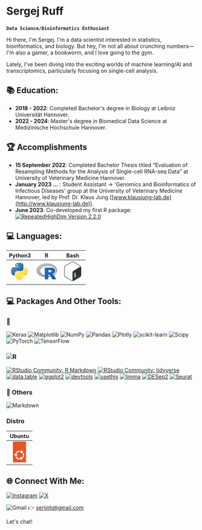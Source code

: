 # Sergej Ruff

**`Data Science/Bioinformatics Enthusiast`**


Hi there, I'm Sergej. I'm a data scientist interested in statistics, bioinformatics, and biology. But hey, I'm not all about crunching numbers—I'm also a gamer, a bookworm, and I love going to the gym.

Lately, I've been diving into the exciting worlds of machine learning/AI and transcriptomics, particularly focusing on single-cell analysis.


## 📚 Education:

- **2018 - 2022**: Completed Bachelor's degree in Biology at Leibniz Universität Hannover.
- **2022 - 2024**: Master's degree in Biomedical Data Science at Medizinische Hochschule Hannover.

## 🏆 Accomplishments

- **15 September 2022**: Completed Bachelor Thesis titled "Evaluation of Resampling Methods for the Analysis of Single-cell RNA-seq Data" at University of Veterinary Medicine Hannover.
- **January 2023 ...** : Student Assistant -> 'Genomics and Bioinformatics of Infectious Diseases' group at the University of Veterinary Medicine Hannover, led by Prof. Dr. Klaus Jung [[www.klausjung-lab.de](http://www.klausjung-lab.de)].
- **June 2023**: Co-developed my first R package: [![RepeatedHighDim Version 2.2.0](https://img.shields.io/badge/RepeatedHighDim%20Version%202.2.0-On_CRAN-brightgreen)](https://cran.r-project.org/web/packages/RepeatedHighDim/index.html)

## 💻 Languages:

| Python3 | R | Bash| 
|----------|----------|----------|
|  <img src="https://github.com/devicons/devicon/blob/master/icons/python/python-original.svg" title="Python"  alt="Python" width="55" height="55"/> |  <img src="https://github.com/devicons/devicon/blob/master/icons/r/r-original.svg" title="R"  alt="R" width="55" height="55"/> |  <img src="https://github.com/devicons/devicon/blob/master/icons/bash/bash-original.svg" title="Bash"  alt="Bash" width="55" height="55"/> |


## 💻 Packages And Other Tools:

### 🐍 
 ![Keras](https://img.shields.io/badge/Keras-%23D00000.svg?style=for-the-badge&logo=Keras&logoColor=white) ![Matplotlib](https://img.shields.io/badge/Matplotlib-%23ffffff.svg?style=for-the-badge&logo=Matplotlib&logoColor=black) ![NumPy](https://img.shields.io/badge/numpy-%23013243.svg?style=for-the-badge&logo=numpy&logoColor=white) ![Pandas](https://img.shields.io/badge/pandas-%23150458.svg?style=for-the-badge&logo=pandas&logoColor=white) ![Plotly](https://img.shields.io/badge/Plotly-%233F4F75.svg?style=for-the-badge&logo=plotly&logoColor=white) ![scikit-learn](https://img.shields.io/badge/scikit--learn-%23F7931E.svg?style=for-the-badge&logo=scikit-learn&logoColor=white) ![Scipy](https://img.shields.io/badge/SciPy-%230C55A5.svg?style=for-the-badge&logo=scipy&logoColor=%white) ![PyTorch](https://img.shields.io/badge/PyTorch-%23EE4C2C.svg?style=for-the-badge&logo=PyTorch&logoColor=white) ![TensorFlow](https://img.shields.io/badge/TensorFlow-%23FF6F00.svg?style=for-the-badge&logo=TensorFlow&logoColor=white)

### ![R](https://img.shields.io/badge/r-%23276DC3.svg?style=for-the-badge&logo=logoColor=white)  
[![RStudio Community: R Markdown](https://img.shields.io/endpoint?url=https%3A%2F%2Frstudio.github.io%2Frstudio-shields%2Fcategory%2FR-Markdown.json)](https://community.rstudio.com/c/R-Markdown)
[![RStudio Community: tidyverse](https://img.shields.io/endpoint?url=https%3A%2F%2Frstudio.github.io%2Frstudio-shields%2Fcategory%2Ftidyverse.json)](https://community.rstudio.com/c/tidyverse)
[![data.table](https://img.shields.io/badge/data.table-%230095D5.svg?logo=R&logoColor=white)](https://github.com/Rdatatable/data.table)
[![ggplot2](https://img.shields.io/badge/ggplot2-%23276DC3.svg?logo=R&logoColor=white)](https://github.com/tidyverse/ggplot2)
[![devtools](https://img.shields.io/badge/devtools-%230267D3.svg?logo=R&logoColor=white)](https://github.com/r-lib/devtools)
[![usethis](https://img.shields.io/badge/usethis-%230267D3.svg?logo=R&logoColor=white)](https://github.com/r-lib/usethis)
[![limma](https://img.shields.io/badge/limma-%2387CEEB.svg?logo=R&logoColor=white)](https://bioconductor.org/packages/release/bioc/html/limma.html)
[![DESeq2](https://img.shields.io/badge/DESeq2-%2387CEEB.svg?logo=R&logoColor=white)](https://bioconductor.org/packages/release/bioc/html/DESeq2.html)
[![Seurat](https://img.shields.io/badge/Seurat-%2387CEEB.svg?logo=R&logoColor=white)](https://github.com/satijalab/seurat)

### 🌟 Others
 ![Markdown](https://img.shields.io/badge/markdown-%23000000.svg?style=for-the-badge&logo=markdown&logoColor=white)

### Distro

| Ubuntu |
|----------|
| <img src="https://github.com/devicons/devicon/blob/master/icons/ubuntu/ubuntu-original.svg" title="Ubuntu" alt="Ubuntu" width="55" height="55"/> |






## 🌐 Connect With Me:
[![Instagram](https://img.shields.io/badge/Instagram-%23E4405F.svg?logo=Instagram&logoColor=white)](https://instagram.com/sergej_ruff) [![X](https://img.shields.io/badge/X-black.svg?logo=X&logoColor=white)](https://x.com/@SirSerij) 

![Gmail](https://img.shields.io/badge/Email-%23D14836.svg?logo=Gmail&logoColor=white) 👉 serijnh@gmail.com

Let's chat!


<!---
SergejRuff/SergejRuff is a ✨ special ✨ repository because its `README.md` (this file) appears on your GitHub profile.
You can click the Preview link to take a look at your changes.
--->
